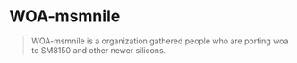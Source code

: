 # WOA-msmnile
> WOA-msmnile is a organization gathered people who are porting woa to SM8150 and other newer silicons.